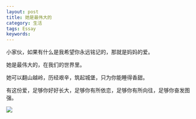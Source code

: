 ```yaml
---
layout: post
title: 她是最伟大的
category: 生活
tags: Essay
keywords: 
---
```


小家伙，如果有什么是我希望你永远铭记的，那就是妈妈的爱。

她是最伟大的，在我们的世界里。

她可以翻山越岭，历经艰辛，筑起城堡，只为你能睡得香甜。

有这份爱，足够你好好长大，足够你有所依恋，足够你有所向往，足够你奋发图强。

![](http://b191.photo.store.qq.com/psb?/V13HRDLP1eDSyg/9gpHhYZM.FogRyIZPBe4DdYEjGFpBpp0Wk242iZV3G8!/b/dL8AAAAAAAAA&bo=OASgBQAAAAARB6k!&rf=viewer_4)